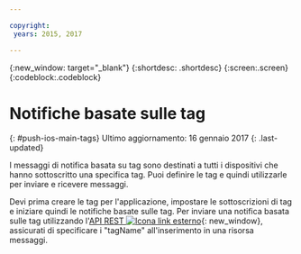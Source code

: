 ```yaml
---

copyright:
 years: 2015, 2017

---
```


{:new_window: target="_blank"}
{:shortdesc: .shortdesc}
{:screen:.screen}
{:codeblock:.codeblock}

# Notifiche basate sulle tag 
{: #push-ios-main-tags}
Ultimo aggiornamento: 16 gennaio 2017
{: .last-updated}

I messaggi di notifica basata su tag sono destinati a tutti i dispositivi che hanno sottoscritto una specifica tag. Puoi definire le tag e quindi utilizzarle per
                        inviare e ricevere messaggi. 

Devi prima creare le tag per l'applicazione, impostare
                        le sottoscrizioni di tag e iniziare quindi le notifiche basate sulle
                        tag. Per inviare una notifica basata sulle tag utilizzando l'[API REST ![Icona link esterno](../../icons/launch-glyph.svg "Icona link esterno")](https://mobile.{DomainName}/imfpush/){: new_window}, assicurati di specificare i "tagName" all'inserimento in una risorsa messaggi. 
